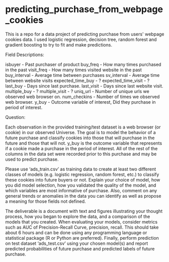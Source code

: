 # predicting_purchase_from_webpage_cookies
This is a repo for a data project of predicting purchase from users' webpage cookies data. I used logistic regression, decision tree, random forest and gradient boosting to try to fit and make predictions.

Field Descriptions:

isbuyer - Past purchaser of product
buy_freq - How many times purchased in the past
visit_freq - How many times visited website in the past
buy_interval - Average time between purchases
sv_interval - Average time between website visits
expected_time_buy - ?
expected_time_visit - ?
last_buy - Days since last purchase.
last_visit - Days since last website visit.
multiple_buy - ?
multiple_visit - ?
uniq_url - Number of unique urls we observed web browser on.
num_checkins - Number of times we observed web browser.
y_buy - Outcome variable of interest, Did they purchase in period of interest.

Question: 

Each observation in the provided training/test dataset is a web browser (or cookie) in our observed Universe. The goal is to model the behavior of a future purchase and classify cookies into those that will purchase in the future and those that will not. y_buy is the outcome variable that represents if a cookie made a purchase in the period of interest. All of the rest of the columns in the data set were recorded prior to this purchase and may be used to predict purchase. 

Please use ‘ads_train.csv’ as training data to create at least two different classes of models (e.g. logistic regression, random forest, etc.) to classify these cookies into future buyers or not. Explain your choice of model, how you did model selection, how you validated the quality of the model, and which variables are most informative of purchase. Also, comment on any general trends or anomalies in the data you can identify as well as propose a meaning for those fields not defined. 

The deliverable is a document with text and figures illustrating your thought process, how you began to explore the data, and a comparison of the models that you created. When evaluating your models, consider metrics such as AUC of Precision-Recall Curve, precision, recall. This should take about 6 hours and can be done using any programming language or statistical package (R or Python are preferred). Finally, perform prediction on test dataset ‘ads_test.csv’ using your chosen model(s) and report predicted probabilities of future purchase and predicted labels of future purchase. 

